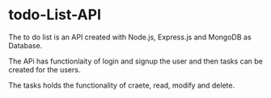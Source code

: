 # todo-List-API

The to do list is an API created with Node.js, Express.js and MongoDB as Database.

The APi has functionlaity of login and signup the user and then tasks can be created for the users.

The tasks holds the functionality of craete, read, modify and delete.

